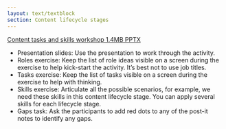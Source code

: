```yaml
---
layout: text/textblock
section: Content lifecycle stages
---
```

[Content tasks and skills workshop 1.4MB PPTX](/assets/files/governing-content/content-tasks-skills-workshop.pptx)

- Presentation slides: Use the presentation to work through the activity.
- Roles exercise: Keep the list of role ideas visible on a screen during the exercise to help kick-start the activity. It’s best not to use job titles.
- Tasks exercise: Keep the list of tasks visible on a screen during the exercise to help with thinking.
- Skills exercise: Articulate all the possible scenarios, for example, we need these skills in this content lifecycle stage. You can apply several skills for each lifecycle stage.
- Gaps task: Ask the participants to add red dots to any of the post-it notes to identify any gaps.
